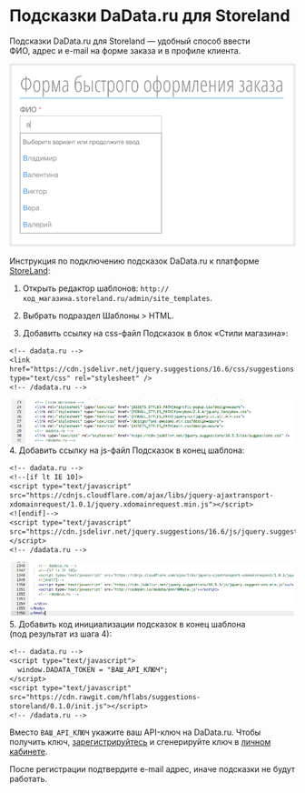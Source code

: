 # Подсказки DaData.ru для Storeland

Подсказки DaData.ru для Storeland — удобный способ ввести ФИО, адрес и e-mail на форме заказа и в профиле клиента.

<img src="screenshots/result.png" width="600">

Инструкция по подключению подсказок DaData.ru к платформе [StoreLand](http://storeland.ru/):

1. Открыть редактор шаблонов: `http://код_магазина.storeland.ru/admin/site_templates`.

2. Выбрать подраздел Шаблоны > HTML.

3. Добавить ссылку на css-файл Подсказок в блок «Стили магазина»:
```
<!-- dadata.ru -->
<link href="https://cdn.jsdelivr.net/jquery.suggestions/16.6/css/suggestions.css" type="text/css" rel="stylesheet" />
<!-- /dadata.ru -->
```
![image](screenshots/css.png)
4. Добавить ссылку на js-файл Подсказок в конец шаблона:
```
<!-- dadata.ru -->
<!--[if lt IE 10]>
<script type="text/javascript" src="https://cdnjs.cloudflare.com/ajax/libs/jquery-ajaxtransport-xdomainrequest/1.0.1/jquery.xdomainrequest.min.js"></script>
<![endif]-->
<script type="text/javascript" src="https://cdn.jsdelivr.net/jquery.suggestions/16.6/js/jquery.suggestions.min.js"></script>
<!-- /dadata.ru -->
```
![image](screenshots/js.png)
5. Добавить код инициализации подсказок в конец шаблона (под результат из шага 4):
```
<!-- dadata.ru -->
<script type="text/javascript">
  window.DADATA_TOKEN = "ВАШ_API_КЛЮЧ";
</script>
<script type="text/javascript" src="https://cdn.rawgit.com/hflabs/suggestions-storeland/0.1.0/init.js"></script>
<!-- /dadata.ru -->
```
Вместо `ВАШ_API_КЛЮЧ` укажите ваш API-ключ на DaData.ru. Чтобы получить ключ,  [зарегистрируйтесь](https://dadata.ru/#registration_popup) и сгенерируйте ключ в [личном кабинете](https://dadata.ru/profile/#info).

После регистрации подтвердите e-mail адрес, иначе подсказки не будут работать.
